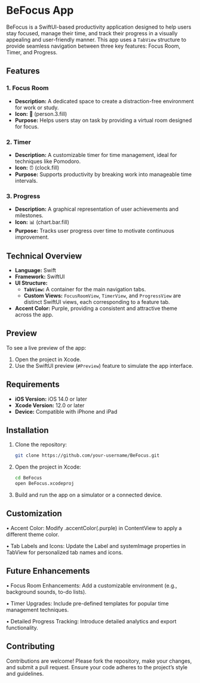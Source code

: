 # BeFocus App

BeFocus is a SwiftUI-based productivity application designed to help users stay focused, manage their time, and track their progress in a visually appealing and user-friendly manner. This app uses a `TabView` structure to provide seamless navigation between three key features: Focus Room, Timer, and Progress.

## Features

### 1. Focus Room
- **Description:** A dedicated space to create a distraction-free environment for work or study.
- **Icon:** 👥 (person.3.fill)
- **Purpose:** Helps users stay on task by providing a virtual room designed for focus.

### 2. Timer
- **Description:** A customizable timer for time management, ideal for techniques like Pomodoro.
- **Icon:** ⏰ (clock.fill)
- **Purpose:** Supports productivity by breaking work into manageable time intervals.

### 3. Progress
- **Description:** A graphical representation of user achievements and milestones.
- **Icon:** 📊 (chart.bar.fill)
- **Purpose:** Tracks user progress over time to motivate continuous improvement.

## Technical Overview

- **Language:** Swift
- **Framework:** SwiftUI
- **UI Structure:** 
  - **`TabView`:** A container for the main navigation tabs.
  - **Custom Views:** `FocusRoomView`, `TimerView`, and `ProgressView` are distinct SwiftUI views, each corresponding to a feature tab.
- **Accent Color:** Purple, providing a consistent and attractive theme across the app.

## Preview
To see a live preview of the app:
1. Open the project in Xcode.
2. Use the SwiftUI preview (`#Preview`) feature to simulate the app interface.

## Requirements

- **iOS Version:** iOS 14.0 or later
- **Xcode Version:** 12.0 or later
- **Device:** Compatible with iPhone and iPad

## Installation

1. Clone the repository:
    ```bash
    git clone https://github.com/your-username/BeFocus.git
    ```
2.	Open the project in Xcode:
    ```bash
    cd BeFocus
    open BeFocus.xcodeproj
    ```
3.	Build and run the app on a simulator or a connected device.

## Customization

•	Accent Color: Modify .accentColor(.purple) in ContentView to apply a different theme color.

•	Tab Labels and Icons: Update the Label and systemImage properties in TabView for personalized tab names and icons.

## Future Enhancements

•	Focus Room Enhancements: Add a customizable environment (e.g., background sounds, to-do lists).

•	Timer Upgrades: Include pre-defined templates for popular time management techniques.

•	Detailed Progress Tracking: Introduce detailed analytics and export functionality.

## Contributing

Contributions are welcome! Please fork the repository, make your changes, and submit a pull request. Ensure your code adheres to the project’s style and guidelines.
